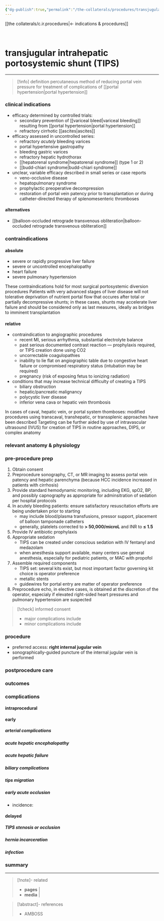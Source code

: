 ```yaml
---
{"dg-publish":true,"permalink":"/the-collaterals/procedures/transjugular-intrahepatic-portosystemic-shunt/"}
---
```



[[the collaterals/c.ir.procedures\|← indications & procedures]]

<br>

# transjugular intrahepatic portosystemic shunt (TIPS)
---

> [!info] definition
> percutaneous method of reducing portal vein pressure for treatment of complications of [[portal hypertension\|portal hypertension]]


### clinical indications
- efficacy determined by controlled trials:
	- secondary prevention of [[variceal bleed\|variceal bleeding]] resulting from [[portal hypertension\|portal hypertension]]
	- refractory cirrhotic [[ascites\|ascites]]
- efficacy assessed in uncontrolled series:
	- refractory *acutely* bleeding varices
	- portal hypertensive gastropathy
	- bleeding gastric varices
	- refractory hepatic hydrothorax
	- [[hepatorenal syndrome\|hepatorenal syndrome]] (type 1 or 2)
	- [[budd-chiari syndrome\|budd-chiari syndrome]]
- unclear, variable efficacy described in small series or case reports
	- veno-occlusive disease
	- hepatopulmonary syndrome
	- prophylactic preoperative decompression
	- restoration of portal vein patency prior to transplantation or during catheter-directed therapy of splenomesenteric thromboses

#### alternatives
- [[balloon-occluded retrograde transvenous obliteration\|balloon-occluded retrograde transvenous obliteration]]

### contraindications
#### absolute
- severe or rapidly progressive liver failure
- severe or uncontrolled encephalopathy
- heart failure
- severe pulmonary hypertension

These contraindications hold for most surgical portosystemic diversion procedures
Patients with very advanced stages of liver disease will not tolerative deprivation of nutrient portal flow that occures after total or partially decompressive shunts; in these cases, shunts may accelerate liver failure and should be considered only as last measures, ideally as bridges to imminent transplantation

#### relative
- contraindication to angiographic procedures
	- recent MI, serious arrhythmia, substantial electrolyte balance
	- past serious documented contrast reaction — prophylaxis required, or TIPS creation done using CO2
	- uncorrectable coagulopathies
	- inability to lie flat on angiographic table due to congestive heart failure or compromised respiratory status (intubation may be required)
	- pregnancy (risk of exposing fetus to ionizing radiation)
- conditions that may increase technical difficulty of creating a TIPS
	- biliary obstruction
	- hepatic/pancreatic malignancy
	- polycystic liver disease
	- inferior vena cava or hepatic vein thrombosis

In cases of caval, hepatic vein, or portal system thomboses: modified procedures using transcaval, transhepatic, or transsplenic approaches have been described
Targeting can be further aided by use of intravascular ultrasound (IVUS) for creation of TIPS in routine approaches, DIPS, or complex anatomy

### relevant anatomy & physiology



### pre-procedure prep
1. Obtain consent
2. Preprocedure sonography, CT, or MR imaging to assess portal vein patency and hepatic parenchyma (because HCC incidence increased in patients with cirrhosis)
3. Provide standard hemodynamic monitoring, including EKG, spO2, BP, and possibly capnography as appropriate for adminsitration of sedation per hospital protocols
4. In acutely bleeding patients: ensure satisfactory resuscitation efforts are being undertaken prior to starting
	- may include blood/plasma transfusions, pressor support, placement of balloon tamponade catheters
	- generally, platelets corrected to **> 50,000/microL** and INR to **≤ 1.5**
5. Provide IV antibiotic prophylaxis
6. Appropriate sedation
	- TIPS can be created under conscious sedation with IV fentanyl and medazolam
	- when anesthesia support available, many centers use general anesthesia, especially for pediatric patients, or MAC with propofol
7. Assemble required components
	- TIPS set: several kits exist, but most important factor governing kit choice is operator preference
	- metallic stents
	- guidewires for portal entry are matter of operator preference
8. Preprocedure echo, in elective cases, is obtained at the discretion of the operator, especialy if elevated right-sided heart pressures and pulmonary hypertension are suspected 

> [!check] informed consent
> - major complications include
> - minor complications include

### procedure
- preferred access: **right internal jugular vein**
- sonographically-guided puncture of the internal jugular vein is performed

### postprocedure care


### outcomes


### complications
#### intraprocedural


#### early
##### arterial complications


##### acute hepatic encephalopathy


##### acute hepatic failure


##### biliary complications


##### tips migration


##### early acute occlusion
- incidence: 

#### delayed
##### TIPS stenosis or occlusion


##### hernia incarceration


##### infection



### summary




---


> [!note]- related
> - **pages** | 
> - **media** | 

> [!abstract]- references
> - AMBOSS



